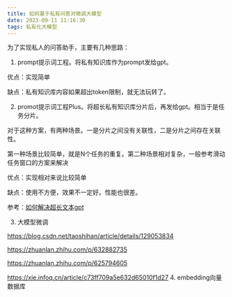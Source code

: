 ```yaml
---
title: 如何基于私有问答对微调大模型
date: 2023-09-11 11:16:30
tags: 私有化大模型
---
```


为了实现私人的问答助手，主要有几种思路：
1. prompt提示词工程。将私有知识库作为prompt发给gpt。

优点：实现简单

缺点：私有知识库内容如果超出token限制，就无法玩转了。

2. promot提示词工程Plus。将超长私有知识库分片后，再发给gpt。相当于是任务分片。

对于这种方案，有两种场景。一是分片之间没有关联性，二是分片之间存在关联性。

第一种场景比较简单，就是N个任务的重复。第二种场景相对复杂，一般参考滑动任务窗口的方案来解决

优点：实现相对来说比较简单

缺点：使用不方便，效果不一定好。性能也很差。

参考：[如何解决超长文本gpt](https://zis0qwtriqo.feishu.cn/wiki/WB1LwGSNhiu0lok2pqWcRyFXn5A)

3. 大模型微调

https://blog.csdn.net/taoshihan/article/details/129053834

https://zhuanlan.zhihu.com/p/632882735

https://zhuanlan.zhihu.com/p/625794605

https://xie.infoq.cn/article/c73ff709a5e632d65010f1d27
4. embedding向量数据库
